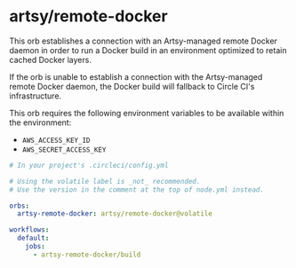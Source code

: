 # artsy/remote-docker

This orb establishes a connection with an Artsy-managed remote Docker daemon in
order to run a Docker build in an environment optimized to retain cached Docker
layers.

If the orb is unable to establish a connection with the Artsy-managed remote
Docker daemon, the Docker build will fallback to Circle CI's infrastructure.

This orb requires the following environment variables to be available within the
environment:

- `AWS_ACCESS_KEY_ID`
- `AWS_SECRET_ACCESS_KEY`

```yaml
# In your project's .circleci/config.yml

# Using the volatile label is _not_ recommended.
# Use the version in the comment at the top of node.yml instead.

orbs:
  artsy-remote-docker: artsy/remote-docker@volatile

workflows:
  default:
    jobs:
      - artsy-remote-docker/build
```
